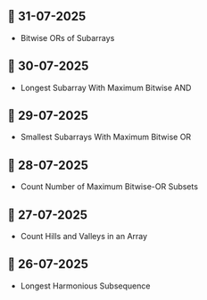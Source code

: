 ## 📅 31-07-2025

* Bitwise ORs of Subarrays

## 📅 30-07-2025

* Longest Subarray With Maximum Bitwise AND

## 📅 29-07-2025

* Smallest Subarrays With Maximum Bitwise OR

## 📅 28-07-2025

* Count Number of Maximum Bitwise-OR Subsets

## 📅 27-07-2025

* Count Hills and Valleys in an Array

## 📅 26-07-2025

* Longest Harmonious Subsequence
